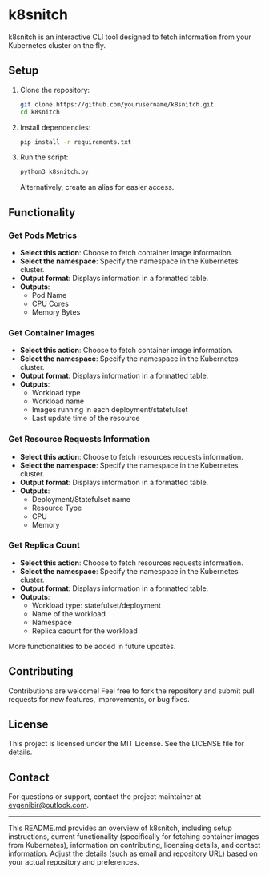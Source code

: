 # k8snitch

k8snitch is an interactive CLI tool designed to fetch information from your Kubernetes cluster on the fly.

## Setup

1. Clone the repository:

   ```bash
   git clone https://github.com/yourusername/k8snitch.git
   cd k8snitch
   ```

2. Install dependencies:

   ```bash
   pip install -r requirements.txt
   ```

3. Run the script:

   ```bash
   python3 k8snitch.py
   ```

   Alternatively, create an alias for easier access.

## Functionality

### Get Pods Metrics

- **Select this action**: Choose to fetch container image information.
- **Select the namespace**: Specify the namespace in the Kubernetes cluster.
- **Output format**: Displays information in a formatted table.
- **Outputs**:
  - Pod Name
  - CPU Cores
  - Memory Bytes

### Get Container Images

- **Select this action**: Choose to fetch container image information.
- **Select the namespace**: Specify the namespace in the Kubernetes cluster.
- **Output format**: Displays information in a formatted table.
- **Outputs**:
  - Workload type
  - Workload name
  - Images running in each deployment/statefulset
  - Last update time of the resource

### Get Resource Requests Information

- **Select this action**: Choose to fetch resources requests information.
- **Select the namespace**: Specify the namespace in the Kubernetes cluster.
- **Output format**: Displays information in a formatted table.
- **Outputs**:
  - Deployment/Statefulset name
  - Resource Type
  - CPU
  - Memory

### Get Replica Count

- **Select this action**: Choose to fetch resources requests information.
- **Select the namespace**: Specify the namespace in the Kubernetes cluster.
- **Output format**: Displays information in a formatted table.
- **Outputs**:
  - Workload type: statefulset/deployment
  - Name of the workload
  - Namespace
  - Replica caount for the workload

More functionalities to be added in future updates.

## Contributing

Contributions are welcome! Feel free to fork the repository and submit pull requests for new features, improvements, or bug fixes.

## License

This project is licensed under the MIT License. See the LICENSE file for details.

## Contact

For questions or support, contact the project maintainer at evgenibir@outlook.com.

---

This README.md provides an overview of k8snitch, including setup instructions, current functionality (specifically for fetching container images from Kubernetes), information on contributing, licensing details, and contact information. Adjust the details (such as email and repository URL) based on your actual repository and preferences.